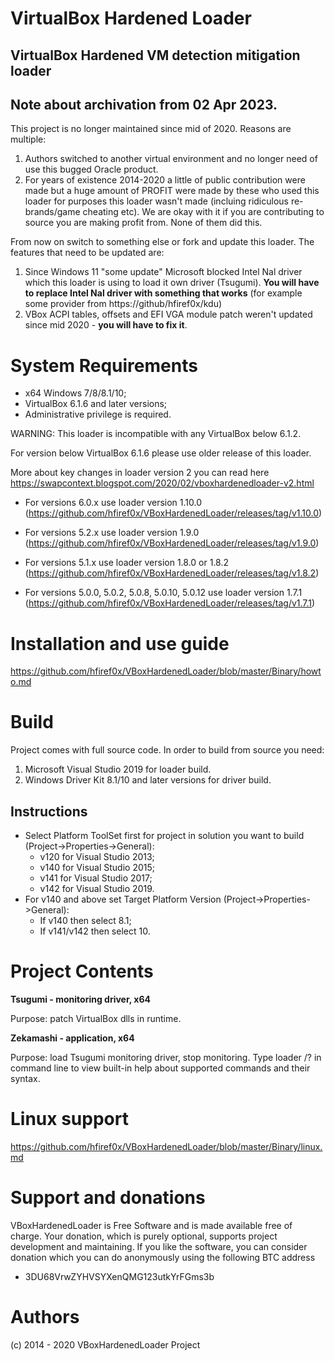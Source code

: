 
# VirtualBox Hardened Loader
## VirtualBox Hardened VM detection mitigation loader

## Note about archivation from 02 Apr 2023.
This project is no longer maintained since mid of 2020. Reasons are multiple:
1. Authors switched to another virtual environment and no longer need of use this bugged Oracle product.
2. For years of existence 2014-2020 a little of public contribution were made but a huge amount of PROFIT were made by these who used this loader for purposes this loader wasn't made (incluing ridiculous re-brands/game cheating etc). We are okay with it if you are contributing to source you are making profit from. None of them did this.

From now on switch to something else or fork and update this loader.
The features that need to be updated are:
1. Since Windows 11 "some update" Microsoft blocked Intel Nal driver which this loader is using to load it own driver (Tsugumi). **You will have to replace Intel Nal driver with something that works** (for example some provider from https://github/hfiref0x/kdu)
2. VBox ACPI tables, offsets and EFI VGA module patch weren't updated since mid 2020 - **you will have to fix it**.

# System Requirements

+ x64 Windows 7/8/8.1/10;
+ VirtualBox 6.1.6 and later versions;
+ Administrative privilege is required.

WARNING: This loader is incompatible with any VirtualBox below 6.1.2.

For version below VirtualBox 6.1.6 please use older release of this loader.

More about key changes in loader version 2 you can read here https://swapcontext.blogspot.com/2020/02/vboxhardenedloader-v2.html

+ For versions 6.0.x use loader version 1.10.0
(https://github.com/hfiref0x/VBoxHardenedLoader/releases/tag/v1.10.0)

+ For versions 5.2.x use loader version 1.9.0 
(https://github.com/hfiref0x/VBoxHardenedLoader/releases/tag/v1.9.0)

+ For versions 5.1.x use loader version 1.8.0 or 1.8.2
(https://github.com/hfiref0x/VBoxHardenedLoader/releases/tag/v1.8.2)

+ For versions 5.0.0, 5.0.2, 5.0.8, 5.0.10, 5.0.12 use loader version 1.7.1
(https://github.com/hfiref0x/VBoxHardenedLoader/releases/tag/v1.7.1)


# Installation and use guide

https://github.com/hfiref0x/VBoxHardenedLoader/blob/master/Binary/howto.md


# Build 

Project comes with full source code.
In order to build from source you need:
1) Microsoft Visual Studio 2019 for loader build.
2) Windows Driver Kit 8.1/10 and later versions for driver build.

## Instructions

* Select Platform ToolSet first for project in solution you want to build (Project->Properties->General): 
  * v120 for Visual Studio 2013;
  * v140 for Visual Studio 2015; 
  * v141 for Visual Studio 2017;
  * v142 for Visual Studio 2019.
* For v140 and above set Target Platform Version (Project->Properties->General):
  * If v140 then select 8.1;
  * If v141/v142 then select 10. 


# Project Contents

**Tsugumi - monitoring driver, x64** 

Purpose: patch VirtualBox dlls in runtime.

**Zekamashi - application, x64**

Purpose: load Tsugumi monitoring driver, stop monitoring. Type loader /? in command line to view built-in help about supported commands and their syntax.


# Linux support

https://github.com/hfiref0x/VBoxHardenedLoader/blob/master/Binary/linux.md


# Support and donations

VBoxHardenedLoader is Free Software and is made available free of charge.
Your donation, which is purely optional, supports project development and maintaining.
If you like the software, you can consider donation which you can do anonymously using the following BTC address

* 3DU68VrwZYHVSYXenQMG123utkYrFGms3b

# Authors

(c) 2014 - 2020 VBoxHardenedLoader Project
